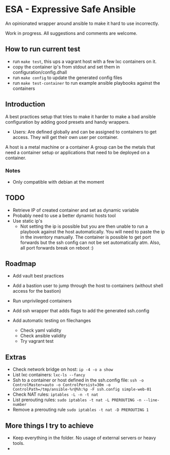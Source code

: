 # ESA - Expressive Safe Ansible

An opinionated wrapper around ansible to make it hard to use incorrectly.

Work in progress. All suggestions and comments are welcome.

## How to run current test

- run `make test`, this ups a vagrant host with a few lxc containers on it.
- copy the container ip's from stdout and set them in configuration/config.dhall
- run `make config` to update the generated config files
- run `make test-container` to run example ansible playbooks against the containers


## Introduction


A best practices setup that tries to make it harder to make a bad ansible configuration by adding good presets and handy wrappers.

- Users: Are defined globally and can be assigned to containers to get access. They will get their own user per container.

A host is a metal machine or a container
A group can be the metals that need a container setup or applications that need to be deployed on a container.

### Notes

- Only compatible with debian at the moment

## TODO

- Retrieve IP of created container and set as dynamic variable
- Probably need to use a better dynamic hosts tool
- Use static ip's
  - Not setting the ip is possible but you are then unable to run a playbook against the host automatically. You will need to paste the ip in the inventory manually. The container is possible to get port forwards but the ssh config can not be set automatically atm. Also, all port forwards break on reboot :)

## Roadmap

- Add vault best practices
- Add a bastion user to jump through the host to containers (without shell access for the bastion)
- Run unprivileged containers
- Add ssh wrapper that adds flags to add the generated ssh.config

- Add automatic testing on filechanges
  - Check yaml validity
  - Check ansible validity
  - Try vagrant test

## Extras

- Check network bridge on host: `ip -4 -o a show`
- List lxc containers: `lxc-ls --fancy`
- Ssh to a container or host defined in the ssh.config file: `ssh -o ControlMaster=auto -o ControlPersist=30m -o ControlPath=/tmp/ansible-%r@%h:%p -F ssh.config simple-web-01`
- Check NAT rules: `iptables -L -n -t nat`
- List prerouting rules: `sudo iptables -t nat -L PREROUTING -n --line-number`
- Remove a prerouting rule `sudo iptables -t nat -D PREROUTING 1`

## More things I try to achieve

- Keep everything in the folder. No usage of external servers or heavy tools.
- 